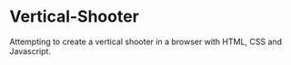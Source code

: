 # Vertical-Shooter


Attempting to create a vertical shooter in a browser with HTML, CSS and Javascript.